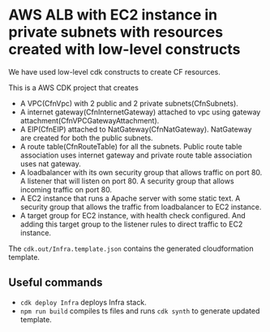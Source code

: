# AWS ALB with EC2 instance in private subnets with resources created with low-level constructs

We have used low-level cdk constructs to create CF resources.

This is a AWS CDK project that creates
*   A VPC(CfnVpc) with 2 public and 2 private subnets(CfnSubnets).
*   A internet gateway(CfnInternetGateway) attached to vpc using gateway attachment(CfnVPCGatewayAttachment).
*   A EIP(CfnEIP) attached to NatGateway(CfnNatGateway). NatGateway are created for both the public subnets.
*   A route table(CfnRouteTable) for all the subnets. Public route table association uses internet gateway and private route table association uses nat gateway.
*   A loadbalancer with its own security group that allows traffic on port 80. A listener that will listen on port 80. A security group that allows incoming traffic on port 80.
*   A EC2 instance that runs a Apache server with some static text. A security group that allows the traffic from loadbalancer to EC2 instance.
*   A target group for EC2 instance, with health check configured. And adding this target group to the listener rules to direct traffic to EC2 instance.

The `cdk.out/Infra.template.json` contains the generated cloudformation template.

## Useful commands

 * `cdk deploy Infra`   deploys Infra stack.
 * `npm run build`      compiles ts files and runs `cdk synth` to generate updated template.